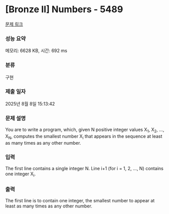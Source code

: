 # [Bronze II] Numbers - 5489 

[문제 링크](https://www.acmicpc.net/problem/5489) 

### 성능 요약

메모리: 6628 KB, 시간: 692 ms

### 분류

구현

### 제출 일자

2025년 8월 8일 15:13:42

### 문제 설명

<p>You are to write a program, which, given N positive integer values X<sub>1</sub>, X<sub>2</sub>, ..., X<sub>N</sub>, computes the smallest number X<sub>i</sub> that appears in the sequence at least as many times as any other number.</p>

### 입력 

 <p>The first line contains a single integer N. Line i+1 (for i = 1, 2, ..., N) contains one integer X<sub>i</sub>.</p>

### 출력 

 <p>The first line is to contain one integer, the smallest number to appear at least as many times as any other number.</p>

